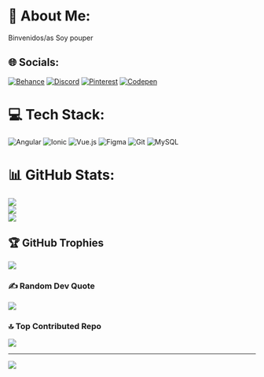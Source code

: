 # 💫 About Me:
Binvenidos/as Soy pouper 


## 🌐 Socials:
[![Behance](https://img.shields.io/badge/Behance-1769ff?logo=behance&logoColor=white)](https://behance.net/Johasitoweb) [![Discord](https://img.shields.io/badge/Discord-%237289DA.svg?logo=discord&logoColor=white)](https://discord.gg/Johansitoweb) [![Pinterest](https://img.shields.io/badge/Pinterest-%23E60023.svg?logo=Pinterest&logoColor=white)](https://pinterest.com/Johasiwsix) [![Codepen](https://img.shields.io/badge/Codepen-000000?style=for-the-badge&logo=codepen&logoColor=white)](https://codepen.io/Johansitocopde) 

# 💻 Tech Stack:
![Angular](https://img.shields.io/badge/angular-%23DD0031.svg?style=for-the-badge&logo=angular&logoColor=white) ![Ionic](https://img.shields.io/badge/Ionic-%233880FF.svg?style=for-the-badge&logo=Ionic&logoColor=white) ![Vue.js](https://img.shields.io/badge/vue.js-%2335495e.svg?style=for-the-badge&logo=vuedotjs&logoColor=%234FC08D) ![Figma](https://img.shields.io/badge/figma-%23F24E1E.svg?style=for-the-badge&logo=figma&logoColor=white) ![Git](https://img.shields.io/badge/git-%23F05033.svg?style=for-the-badge&logo=git&logoColor=white) ![MySQL](https://img.shields.io/badge/mysql-4479A1.svg?style=for-the-badge&logo=mysql&logoColor=white)  
# 📊 GitHub Stats:
![](https://github-readme-stats.vercel.app/api?username=Johansitoapp&theme=dark&hide_border=false&include_all_commits=false&count_private=false)<br/>
![](https://github-readme-streak-stats.herokuapp.com/?user=Johansitoapp&theme=dark&hide_border=false)<br/>
![](https://github-readme-stats.vercel.app/api/top-langs/?username=Johansitoapp&theme=dark&hide_border=false&include_all_commits=false&count_private=false&layout=compact) <br>


## 🏆 GitHub Trophies
![](https://github-profile-trophy.vercel.app/?username=Johansitoapp&theme=radical&no-frame=true&no-bg=false&margin-w=4)

### ✍️ Random Dev Quote
![](https://quotes-github-readme.vercel.app/api?type=horizontal&theme=radical)

### 🔝 Top Contributed Repo
![](https://github-contributor-stats.vercel.app/api?username=Johansitoapp&limit=5&theme=dark&combine_all_yearly_contributions=true)

---
[![](https://visitcount.itsvg.in/api?id=Johansitoapp&icon=0&color=0)](https://visitcount.itsvg.in)

<!-- Proudly created with GPRM ( https://gprm.itsvg.in ) -->
